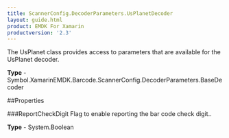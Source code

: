 ```yaml
---
title: ScannerConfig.DecoderParameters.UsPlanetDecoder
layout: guide.html
product: EMDK For Xamarin
productversion: '2.3'
---
```

The UsPlanet class provides access to parameters that are available for the UsPlanet decoder.

**Type** - Symbol.XamarinEMDK.Barcode.ScannerConfig.DecoderParameters.BaseDecoder

##Properties

###ReportCheckDigit
Flag to enable reporting the bar code check digit..

**Type** - System.Boolean






